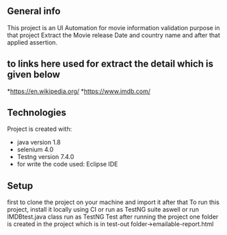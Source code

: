 ## General info
This project is an UI Automation for movie information validation purpose
in that project Extract the Movie release Date and country name and after that applied assertion.
## to links here used for extract the detail which is given below
*https://en.wikipedia.org/
*https://www.imdb.com/
## Technologies
Project is created with:
* java version 1.8
* selenium 4.0
* Testng version 7.4.0
* for write the code used: Eclipse IDE
## Setup
first to clone the project on your machine and import it after that
To run this project, install it locally using CI or run as TestNG suite aswell or run IMDBtest.java class run as TestNG Test
after running the project one folder is created in the project which is in test-out folder->emailable-report.html

